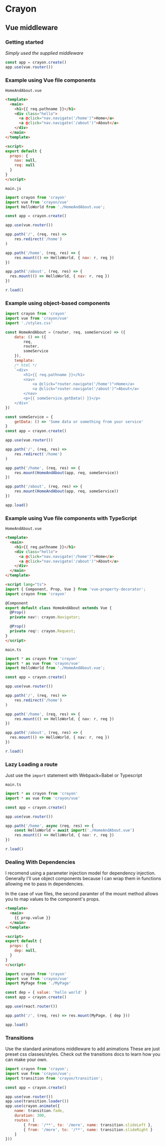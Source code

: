 # Crayon
## Vue middleware

### Getting started

_Simply used the supplied middleware_

```javascript
const app = crayon.create()
app.use(vue.router())
```

### Example using Vue file components

`HomeAndAbout.vue`

```html
<template>
  <main>
    <h1>{{ req.pathname }}</h1>
    <div class="hello">
      <a @click="nav.navigate('/home')">Home</a>
      <a @click="nav.navigate('/about')">About</a>
    </div>
  </main>
</template>

<script>
export default {
  props: {
    nav: null,
    req: null
  }
}
</script>
```
`main.js`

```javascript
import crayon from 'crayon'
import vue from 'crayon/vue'
import HelloWorld from './HomeAndAbout.vue';

const app = crayon.create()

app.use(vue.router())

app.path('/', (req, res) => 
    res.redirect('/home')
)

app.path('/home', (req, res) => {
    res.mount(() => HelloWorld, { nav: r, req })
})

app.path('/about', (req, res) => {
  res.mount(() => HelloWorld, { nav: r, req })
})

r.load()
```

### Example using object-based components

```javascript
import crayon from 'crayon'
import vue from 'crayon/vue'
import './styles.css'

const HomeAndAbout = (router, req, someService) => ({
    data: () => ({
        req,
        router,
        someService
    }),
    template:  
    /* html */
    `<div>
        <h1>{{ req.pathname }}</h1>
        <nav>
            <a @click="router.navigate('/home')">Home</a>
            <a @click="router.navigate('/about')">About</a>
        </nav>
        <p>{{ someService.getData() }}</p>
    </div>`
})

const someService = {
    getData: () => 'Some data or something from your service'
}
const app = crayon.create()

app.use(vue.router())

app.path('/', (req, res) => 
    res.redirect('/home')
)

app.path('/home', (req, res) => {
    res.mount(HomeAndAbout(app, req, someService))
})

app.path('/about', (req, res) => { 
    res.mount(HomeAndAbout(app, req, someService))
})

app.load()
```



### Example using Vue file components with TypeScript

`HomeAndAbout.vue`

```html
<template>
  <main>
    <h1>{{ req.pathname }}</h1>
    <div class="hello">
      <a @click="nav.navigate('/home')">Home</a>
      <a @click="nav.navigate('/about')">About</a>
    </div>
  </main>
</template>

<script lang="ts">
import { Component, Prop, Vue } from 'vue-property-decorator';
import crayon from 'crayon'

@Component
export default class HomeAndAbout extends Vue {
  @Prop() 
  private nav!: crayon.Navigator;

  @Prop() 
  private req!: crayon.Request;
}
</script>
```
`main.ts`

```typescript
import * as crayon from 'crayon'
import * as vue from 'crayon/vue'
import HelloWorld from './HomeAndAbout.vue';

const app = crayon.create()

app.use(vue.router())

app.path('/', (req, res) => 
    res.redirect('/home')
)

app.path('/home', (req, res) => {
    res.mount(() => HelloWorld, { nav: r, req })
})

app.path('/about', (req, res) => {
  res.mount(() => HelloWorld, { nav: r, req })
})

r.load()
```

### Lazy Loading a route

Just use the `import` statement with Webpack+Babel or Typescript

`main.ts`

```typescript
import * as crayon from 'crayon'
import * as vue from 'crayon/vue'

const app = crayon.create()

app.use(vue.router())

app.path('/home', async (req, res) => {
    const HelloWorld = await import('./HomeAndAbout.vue')
    res.mount(() => HelloWorld, { nav: r, req })
})

r.load()
```

### Dealing With Dependencies

I recomend using a parameter injection model for dependency injection.
Generally I'll use object components because I can wrap them in functions allowing me
to pass in dependencies.

In the case of vue files, the second paramter of the mount method allows you to map values
to the component's props.

```html
<template>
  <main>
    {{ prop.value }}
  </main>
</template>

<script>
export default {
  props: {
    dep: null,
  }
}
</script>

```

```javascript
import crayon from 'crayon'
import vue from 'crayon/vue'
import MyPage from './MyPage'

const dep = { value: 'hello world' }
const app = crayon.create()

app.use(react.router())

app.path('/', (req, res) => res.mount(MyPage, { dep }))

app.load()
```

### Transitions

Use the standard animations middleware to add animations
These are just preset css classes/styles.
Check out the transitions docs to learn how you can make your own.

```javascript
import crayon from 'crayon';
import vue from 'crayon/vue';
import transition from 'crayon/transition';

const app = crayon.create()

app.use(vue.router())
app.use(transition.loader())
app.use(crayon.animate({
    name: transition.fade,
    duration: 300,
    routes: [
        { from: '/**', to: '/more', name: transition.slideLeft },
        { from: '/more', to: '/**', name: transition.slideRight }
    ]
}))
```